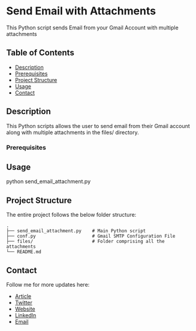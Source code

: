 # Send Email with Attachments

This Python script sends Email from your Gmail Account with multiple attachments

## Table of Contents

- [Description](#description)
- [Prerequisites](#prerequisites)
- [Project Structure](#structure)
- [Usage](#usage)
- [Contact](#contact)

## Description <a name = "description"></a>

This Python scripts allows the user to send email from their Gmail account along with multiple attachments in the files/ directory.

### Prerequisites <a name = "prerequisites"></a>


## Usage <a name = "usage"></a>

python send_email_attachment.py


## Project Structure  <a name = "structure"></a>

The entire project follows the below folder structure:

    .
    ├── send_email_attachment.py    # Main Python script
    ├── conf.py                     # Gmail SMTP Configuration File
    ├── files/                      # Folder comprising all the attachments
    └── README.md


## Contact <a name = "contact"></a>

Follow me for more updates here:

- [Article](https://sapnaedu.com/how-to-send-email-from-your-gmail-account-with-multiple-attachments-in-python/)
- [Twitter](https://twitter.com/sapnaedu)
- [Website](https://www.sapnaedu.com)
- [LinkedIn](https://www.linkedin.com/in/kiranchandrashekhar/)
- [Email](mailto:kiran.chandrashekhar@gmail.com)
